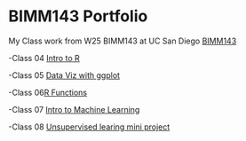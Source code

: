 # BIMM143 Portfolio
My Class work from W25 BIMM143 at UC San Diego [BIMM143](https://bioboot.github.io/bimm143_W25/)

-Class 04 [Intro to R]()

-Class 05 [Data Viz with ggplot](hhtps://htmlpreview.github.io/?https://raw.githubusercontent.com/JosephElma/bimm143_github/refs/heads/main/class05/Class05.html)


-Class 06[R Functions]()

-Class 07 [Intro to Machine Learning]()

-Class 08 [Unsupervised learing mini project]()

